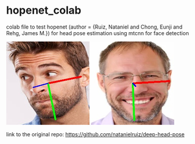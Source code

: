 # hopenet_colab
colab file to test hopenet (author = {Ruiz, Nataniel and Chong, Eunji and Rehg, James M.}) for head pose estimation using mtcnn for face detection



![alt text](https://github.com/maylad31/hopenet_colab/blob/main/r.png?raw=true)
![alt text](https://github.com/maylad31/hopenet_colab/blob/main/r1.png?raw=true)



link to the original repo:
https://github.com/natanielruiz/deep-head-pose
